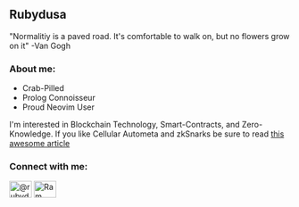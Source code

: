 ## Rubydusa
"Normalitiy is a paved road. It's comfortable to walk on, but no flowers grow on it" -Van Gogh

### About me:
- Crab-Pilled
- Prolog Connoisseur
- Proud Neovim User

I'm interested in Blockchain Technology, Smart-Contracts, and Zero-Knowledge. 
If you like Cellular Autometa and zkSnarks be sure to read [this awesome article](https://medium.com/coinmonks/proof-of-life-zero-knowledge-proof-implementation-of-conways-game-of-life-with-circom-and-6438521fb2b1)

### Connect with me:
<a href="https://twitter.com/@rubydusav" target="blank"><img align="center" src="https://raw.githubusercontent.com/rahuldkjain/github-profile-readme-generator/master/src/images/icons/Social/twitter.svg" alt="@rubydusav" height="30" width="40" /></a>
<a href="https://www.linkedin.com/in/ram-veigman-78b108293/" target="blank"><img align="center" src="https://raw.githubusercontent.com/rahuldkjain/github-profile-readme-generator/master/src/images/icons/Social/linked-in-alt.svg" alt="Ram Veigman" height="30" width="40" /></a>
